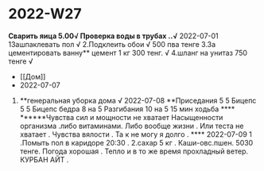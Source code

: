 
# 2022-W27

****Сварить яица 5.00√
Проверка воды в трубах ..√****
2022-07-01
1Зашпаклевать пол √
2.Подклеить обои √ 500 пва тенге
3.За цементировать ванну** цемент 1 кг 300 тенг. √
4.шланг на унитаз 750 тенге √
- [[Дом]]
- 2022-07-07
1. **генеральная уборка дома √
2022-07-08
**Приседания 5 5
Бицепс 5 5 
Бицепс бедра 8  на 5 
Разгибания 10 на 5
15 мин ходьба ****
******Чувства сил и мощности не хватает 
Насыщенности организма .либо витаминами.
Либо вообще жизни . Или теста не хватает . 
Чувства вялости . Та к не могу я долго . ****
2022-07-09
1 .Помыть пол в каридоре 20:30 . 
2.сахар 5 кг . Каши-овс.пшен. 5030 тенге.
Погода хорошая . Тепло и в то же время прохладный ветер. 
КУРБАН АЙТ .
